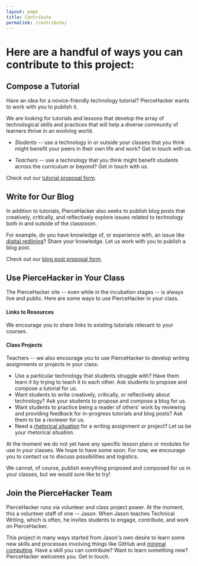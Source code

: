 ```yaml
---
layout: page
title: Contribute
permalink: /contribute/
---
```



# Here are a handful of ways you can contribute to this project:

## Compose a Tutorial

Have an idea for a novice-friendly technology tutorial? PierceHacker wants to work with you to publish it. 

We are looking for tutorials and lessons that develop the array of technological skills and practices that will help a diverse community of learners thrive in an evolving world. 

* *Students* -- use a technology in or outside your classes that you think might benefit your peers in their own life and work? Get in touch with us.
 
* *Teachers* -- use a technology that you think might benefit students across the curriculum or beyond? Get in touch with us.
 

Check out our [tutorial proposal form](/assets/tutorial-proposal-form.txt).

## Write for Our Blog

In addition to tutorials, PierceHacker also seeks to publish blog posts that creatively, critically, and reflectively explore issues related to technology both in and outside of the classroom. 

For example, do you have knowledge of, or experience with, an issue like [digital redlining](https://en.wikipedia.org/wiki/Digital_redlining)? Share your knowledge. Let us work with you to publish a blog post. 

Check out our [blog post proposal form](/assets/blog-proposal-form.txt).

## Use PierceHacker in Your Class

The PierceHacker site -- even while in the incubation stages -- is always live and public. Here are some ways to use PierceHacker in your class.

#### Links to Resources
We encourage you to share links to existing tutorials relevant to your courses.

#### Class Projects

Teachers -- we also encourage you to use PierceHacker to develop writing assignments or projects in your class: 

* Use a particular technology that students struggle with? Have them learn it by trying to teach it to each other. Ask students to propose and compose a tutorial for us. 
* Want students to write creatively, critically, or reflectively about technology? Ask your students to propose and compose a blog for us.
* Want students to practice being a reader of others' work by reviewing and providing feedback for in-progress tutorials and blog posts? Ask them to be a reviewer for us.
* Need a [rhetorical situation](https://wac.colostate.edu/resources/wac/intro/rhetoric/) for a writing assignment or project? Let us be your rhetorical situation.

At the moment we do not yet have any specific lesson plans or modules for use in your classes. We hope to have some soon. For now, we encourage you to contact us to discuss possibilities and logistics. 

We cannot, of course, publish everything proposed and composed for us in your classes, but we would sure like to try!

## Join the PierceHacker Team

PierceHacker runs via volunteer and class project power. At the moment, this a volunteer staff of one -- Jason. When Jason teaches Technical Writing, which is often, he invites students to engage, contribute, and work on PierceHacker.

This project in many ways started from Jason's own desire to learn some new skills and processes involving things like GitHub and [minimal computing](http://go-dh.github.io/mincomp/). Have a skill you can contribute? Want to learn something new? PierceHacker welcomes you. Get in touch.
